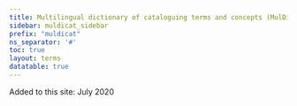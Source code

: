 ```yaml
---
title: Multilingual dictionary of cataloguing terms and concepts (MulDiCat)
sidebar: muldicat_sidebar
prefix: "muldicat"
ns_separator: '#'
toc: true
layout: terms
datatable: true
---
```



Added to this site: July 2020
